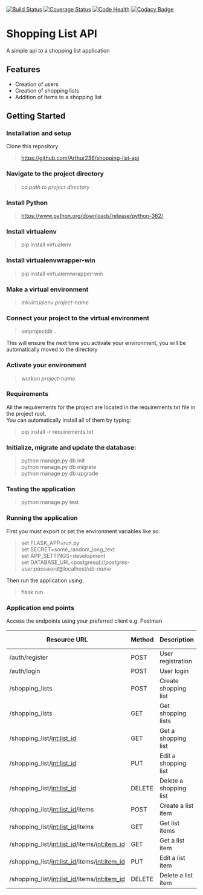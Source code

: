[![Build Status](https://travis-ci.org/Arthur236/shopping-list-api.svg?branch=master)](https://travis-ci.org/Arthur236/shopping-list-api)   [![Coverage Status](https://coveralls.io/repos/github/Arthur236/shopping-list-api/badge.svg?branch=master)](https://coveralls.io/github/Arthur236/shopping-list-api?branch=master)   [![Code Health](https://landscape.io/github/Arthur236/shopping-list-api/master/landscape.svg?style=flat)](https://landscape.io/github/Arthur236/shopping-list-api/master)   [![Codacy Badge](https://api.codacy.com/project/badge/Grade/78995aa52f52492187af656f7c2cc06f)](https://www.codacy.com/app/Arthur236/shopping-list-api?utm_source=github.com&amp;utm_medium=referral&amp;utm_content=Arthur236/shopping-list-api&amp;utm_campaign=Badge_Grade)

# Shopping List API

A simple api to a shopping list application

## Features

* Creation of users
* Creation of shopping lists
* Addition of items to a shopping list

## Getting Started

### Installation and setup
Clone this repository
>https://github.com/Arthur236/shopping-list-api

### Navigate to the project directory

>cd _path to project directory_

### Install Python

>https://www.python.org/downloads/release/python-362/

### Install virtualenv

>pip install virtualenv

### Install virtualenvwrapper-win

>pip install virtualenvwrapper-win

### Make a virtual environment

>mkvirtualenv _project-name_

### Connect your project to the virtual environment

>setprojectdir .

This will ensure the next time you activate your environment, you will be automatically moved to the directory

### Activate your environment

>workon _project-name_

### Requirements

All the requirements for the project are located in the requirements.txt file in the project root.  
You can automatically install all of them by typing:  

>pip install -r requirements.txt

### Initialize, migrate and update the database:
>python manage.py db init  
 python manage.py db migrate  
 python manage.py db upgrade
 
 ### Testing the application
 >python manage.py test
 
 ### Running the application
 First you must export or set the environment variables like so:
 >set FLASK_APP=run.py  
set SECRET=some_random_long_text  
set APP_SETTINGS=development  
set DATABASE_URL=postgresql://_postgres-user_:_password_@localhost/_db-name_

Then run the application using:
>flask run

### Application end points
Access the endpoints using your preferred client e.g. Postman

| Resource URL                                       | Method  | Description              | Requires Token |
|----------------------------------------------------|---------|--------------------------|----------------|  
| /auth/register                                     | POST    | User registration        | FALSE          |
| /auth/login                                        | POST    | User login               | FALSE          |
| /shopping_lists                                    | POST    | Create shopping list     | TRUE           |
| /shopping_lists                                    | GET     | Get shopping lists       | TRUE           |
| /shopping_list/<int:list_id>                       | GET     | Get a shopping list      | TRUE           |
| /shopping_list/<int:list_id>                       | PUT     | Edit a shopping list     | TRUE           |
| /shopping_list/<int:list_id>                       | DELETE  | Delete a shopping list   | TRUE           |
| /shopping_list/<int:list_id>/items                 | POST    | Create a list item       | TRUE           |
| /shopping_list/<int:list_id>/items                 | GET     | Get list items           | TRUE           |
| /shopping_list/<int:list_id>/items/<int:item_id>   | GET     | Get a list item          | TRUE           |
| /shopping_list/<int:list_id>/items/<int:item_id>   | PUT     | Edit a list item         | TRUE           |
| /shopping_list/<int:list_id>/items/<int:item_id>   | DELETE  | Delete a list item       | TRUE           |
